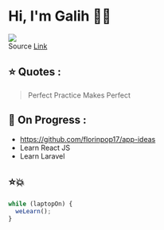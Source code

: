 # Hi, I'm Galih :wave::fire:

![](https://media.giphy.com/media/UuIom9saJP5eg/giphy.gif)
<br>
Source [Link](https://giphy.com/gifs/cheezburger-excited-cat-UuIom9saJP5eg/media)

## :star: Quotes : 
> Perfect Practice Makes Perfect

## :round_pushpin: On Progress :
- https://github.com/florinpop17/app-ideas
- Learn React JS
- Learn Laravel

## :star::boom:
```javascript
while (laptopOn) {
  weLearn();
}
```

